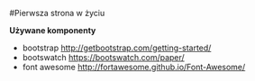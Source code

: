 #Pierwsza strona w życiu

**Używane komponenty**
* bootstrap http://getbootstrap.com/getting-started/
* bootswatch https://bootswatch.com/paper/
* font awesome http://fortawesome.github.io/Font-Awesome/